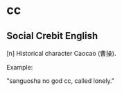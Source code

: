 # cc
## Social Crebit English

[n] Historical character Caocao (曹操).

Example:

"sanguosha no god cc, called lonely."
